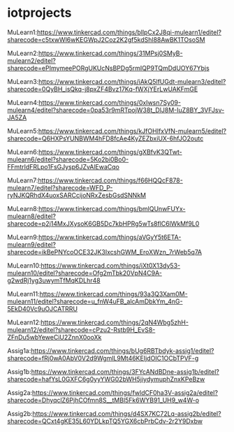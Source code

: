 # iotprojects
MuLearn1:https://www.tinkercad.com/things/bllpCx2J8qi-mulearn1/editel?sharecode=c5txwWl6wKEGWpJ2Coz2K2gf5kdShl88AwBK1TOsoSM

MuLearn2:https://www.tinkercad.com/things/31MPsj0SMyB-mulearn2/editel?sharecode=ePImymeePORgUKUcNsBPDg5rmIQP9TQmDdUOY67Ybjs

MuLearn3:https://www.tinkercad.com/things/iAkQ5lfUGdt-mulearn3/editel?sharecode=0QyBH_isQkq-j8pxZF4Bvz17Kq-fWXjYErLwUAKFmGE

MuLearn4:https://www.tinkercad.com/things/0xIwsn7Sy09-mulearn4/editel?sharecode=0pa53r9mRTpojW38t_DlJ8M-IuZ8BY_3VFJsv-JA5ZA

MuLearn5:https://www.tinkercad.com/things/kJfOHIfxVfN-mulearn5/editel?sharecode=Q6HXPsYUNBWM4hFD8fcAe4KyZEZbxiUX-6hfJO2outc

MuLearn6:https://www.tinkercad.com/things/gXBfvK3QTwt-mulearn6/editel?sharecode=5Ko2bi0Bo0-FFmtrIdFRLpo1FsGJysp6JZvAlEwaCqo

MuLearn7:https://www.tinkercad.com/things/f66HQQcF878-mulearn7/editel?sharecode=WFD_P-ryNJKQRhdX4uoxSARCcijoNRxZesbGsdSNNkM

MuLearn8:https://www.tinkercad.com/things/bmlQUnwFUYx-mulearn8/editel?sharecode=p2j14MxJXysoK6GB5Dc7kbHPRg5wTs8flC6lWkMf9L0

MuLearn9:https://www.tinkercad.com/things/aVGyY5t6ETA-mulearn9/editel?sharecode=ikBePNYcoOCE32JK3IxcshGWM_EroXWzn_7rWeb5q7A

MuLearn10:https://www.tinkercad.com/things/iXt0X13dy53-mulearn10/editel?sharecode=Ofg2mTbk20VpN4C9A-g2wdRj1yg3uwymTfMqKDLhr48

MuLearn11:https://www.tinkercad.com/things/93a3Q3Xam0M-mulearn11/editel?sharecode=u_fnW4uFB_alcAmDbkYm_4nG-5EkD40Vc9uOJCATRRU

MuLearn12:https://www.tinkercad.com/things/2qN4Wbg5zhH-mulearn12/editel?sharecode=cPzu2-Rstb9H_EvS8-ZFnDu5wbYeweCiU2ZnnX0ooXk

Assig1a:https://www.tinkercad.com/things/bUg6RBTbdyk-assig1/editel?sharecode=fRj0wA0AbV0V2d9WgmlL9Mt46KEIjdOIC1OCbTPVF-g

Assig1b:https://www.tinkercad.com/things/3FYcANdBDne-assig1b/editel?sharecode=hafYsL0GXFC6g0yyYWG02bWH5jiydymuphZnxKPeBzw

Assig2a:https://www.tinkercad.com/things/fwldCF0ha3V-assig2a/editel?sharecode=DhyqclZ6PjhCOfmn8S__tMBl5Fk6WYB91_UH9_w4W-o

Assig2b:https://www.tinkercad.com/things/d4SX7KC72Lq-assig2b/editel?sharecode=QCxt4gKE35L60YDLkpTQ5YGX6cbPrbCdv-2r2Y9Dxbw
